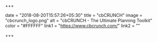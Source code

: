 +++

date = "2018-08-20T15:57:26+05:30" 
title = "cbCRUNCH"
image = "cbcrunch_logo.png"
alt = "cbCRUNCH - The Ultimate Planning Toolkit"
color = "#FFFFFF"
link1 = "https://www.cbcrunch.com/"
link2 = ""

+++
